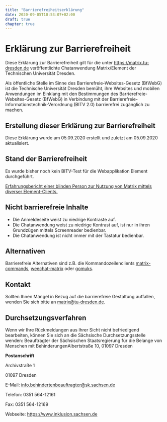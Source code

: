 ```yaml
---
title: "Barrierefreiheitserklärung"
date: 2020-09-05T10:53:07+02:00
draft: true
chapter: true
---
```


# Erklärung zur Barrierefreiheit 
Diese Erklärung zur Barrierefreiheit gilt für die unter https://matrix.tu-dresden.de veröffentlichte Chatanwendung Matrix/Element der Technischen Universität Dresden.

Als öffentliche Stelle im Sinne des Barrierefreie-Websites-Gesetz (BfWebG) ist die Technische Universität Dresden bemüht, ihre Websites und mobilen Anwendungen im Einklang mit den Bestimmungen des Barrierefreie-Websites-Gesetz (BfWebG) in Verbindung mit der Barrierefreie-Informationstechnik-Verordnung (BITV 2.0) barrierefrei zugänglich zu machen.

## Erstellung dieser Erklärung zur Barrierefreiheit
Diese Erklärung wurde am 05.09.2020 erstellt und zuletzt am 05.09.2020 aktualisiert. 

<!-- Grundlage der Erstellung dieser Erklärung zur Barrierefreiheit ist [eine [am Datum | im Zeitraum von Datum bis Datum] von der TU Dresden durchgeführte [BITV-]Selbstbewertung | eine durch eine unabhängige Stelle (Name nennen!) durchgeführte Bewertung (z.B. Zertifizierung nach BITV 2.0) [am Datum | im Zeitraum von Datum bis Datum]]. -->

## Stand der Barrierefreiheit
Es wurde bisher noch kein BITV-Test für die Webapplikation Element durchgeführt.

[Erfahrungsbericht einer blinden Person zur Nutzung von Matrix mittels diverser Element-Clients.](https://www.marcos-leben.de/element-und-matrix-mit-einem-screen-reader-verwenden/)

## Nicht barrierefreie Inhalte 
* Die Anmeldeseite weist zu niedrige Kontraste auf.
* Die Chatanwendung weist zu niedrige Kontrast auf, ist nur in ihren Grundzügen mittels Screenreader bedienbar.
* Die Chatanwendung ist nicht immer mit der Tastatur bedienbar.
## Alternativen
Barrierefreie Alternativen sind z.B. die Kommandozeilenclients [matrix-commands](https://matrix.org/docs/projects/client/matrix-commander), [weechat-matrix](https://matrix.org/docs/projects/client/weechat-matrix) oder [gomuks](https://matrix.org/docs/projects/client/gomuks).
## Kontakt 
Sollten Ihnen Mängel in Bezug auf die barrierefreie Gestaltung auffallen, wenden Sie sich bitte an matrix@tu-dresden.de.
## Durchsetzungsverfahren
Wenn wir Ihre Rückmeldungen aus Ihrer Sicht nicht befriedigend bearbeiten, können Sie sich an die Sächsische Durchsetzungsstelle wenden:
Beauftragter der Sächsischen Staatsregierung für die Belange von Menschen mit BehinderungenAlbertstraße 10, 01097 Dresden

**Postanschrift**

Archivstraße 1

01097 Dresden

E-Mail: info.behindertenbeauftragter@sk.sachsen.de

Telefon: 0351 564-12161

Fax: 0351 564-12169

Webseite: https://www.inklusion.sachsen.de



